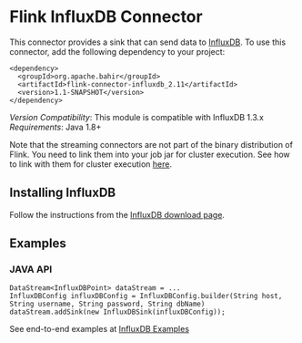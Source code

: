 # Flink InfluxDB Connector

This connector provides a sink that can send data to [InfluxDB](https://www.influxdata.com/). To use this connector, add the
following dependency to your project:

    <dependency>
      <groupId>org.apache.bahir</groupId>
      <artifactId>flink-connector-influxdb_2.11</artifactId>
      <version>1.1-SNAPSHOT</version>
    </dependency>

*Version Compatibility*: This module is compatible with InfluxDB 1.3.x   
*Requirements*: Java 1.8+

Note that the streaming connectors are not part of the binary distribution of Flink. You need to link them into your job jar for cluster execution.
See how to link with them for cluster execution [here](https://ci.apache.org/projects/flink/flink-docs-release-1.3/dev/linking.html).
 
## Installing InfluxDB
Follow the instructions from the [InfluxDB download page](https://portal.influxdata.com/downloads#influxdb).
  
## Examples

### JAVA API

    DataStream<InfluxDBPoint> dataStream = ...
    InfluxDBConfig influxDBConfig = InfluxDBConfig.builder(String host, String username, String password, String dbName)
    dataStream.addSink(new InfluxDBSink(influxDBConfig));


See end-to-end examples at [InfluxDB Examples](https://github.com/apache/bahir-flink/tree/master/flink-connector-influxdb/examples)

    
